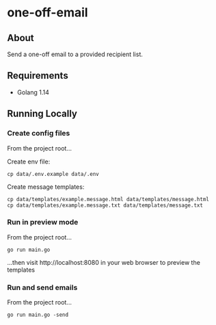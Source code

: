 # one-off-email

## About

Send a one-off email to a provided recipient list.

## Requirements

* Golang 1.14

## Running Locally

### Create config files

From the project root...

Create env file:

```
cp data/.env.example data/.env
```

Create message templates:

```
cp data/templates/example.message.html data/templates/message.html
cp data/templates/example.message.txt data/templates/message.txt
```

### Run in preview mode

From the project root...

```
go run main.go
```

...then visit http://localhost:8080 in your web browser to preview the templates

### Run and send emails

From the project root...

```
go run main.go -send
```
